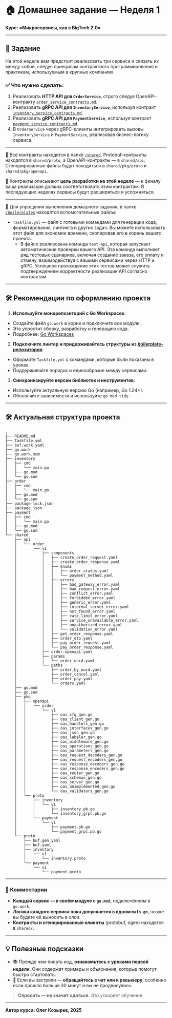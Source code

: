 # 🏠 Домашнее задание — Неделя 1
**Курс: «Микросервисы, как в BigTech 2.0»**

---

## 📌 Задание

На этой неделе вам предстоит реализовать три сервиса и связать их между собой, следуя принципам контрактного программирования и практикам, используемым в крупных компаниях.

### ✅ Что нужно сделать:

1. Реализовать **HTTP API для `OrderService`**, строго следуя OpenAPI-контракту [`order_service_contracts.md`](contracts/order_service_contracts.md).
2. Реализовать **gRPC API для `InventoryService`**, используя контракт [`inventory_service_contracts.md`](contracts/inventory_service_contracts.md).
3. Реализовать **gRPC API для `PaymentService`**, используя контракт [`payment_service_contracts.md`](contracts/payment_service_contracts.md).
4. В `OrderService` через gRPC-клиенты интегрировать вызовы `InventoryService` и `PaymentService`, реализовав бизнес-логику сервиса.

---

📁 Все контракты находятся в папке [`/shared`](shared). Protobuf-контракты находятся в `shared/proto`, а OpenAPI-контракты — в `shared/api`. Сгенерированные файлы будут находиться в `shared/pkg/proto` и `shared/pkg/openapi`.

📌 Контракты описывают **цель разработки на этой неделе** — к финалу ваша реализация должна соответствовать этим контрактам. В последующих неделях сервисы будут расширяться и усложняться.

---

📂 Для упрощения выполнения домашнего задания, в папке [`/boilerplates`](boilerplates) находятся вспомогательные файлы:
- `Taskfile.yml` — файл с готовыми командами для генерации кода, форматирования, линтинга и других задач. Вы можете использовать этот файл для экономии времени, скопировав его в корень вашего проекта.
  - В файле реализована команда `test-api`, которая запускает автоматические проверки вашего API. Эта команда выполняет ряд тестовых сценариев, включая создание заказа, его оплату и отмену, взаимодействуя с вашими сервисами через HTTP и gRPC. Успешное прохождение этих тестов может служить подтверждением корректности реализации API согласно контрактам.

---

## 🛠 Рекомендации по оформлению проекта

1. **Используйте монорепозиторий с Go Workspaces**:
  - Создайте файл `go.work` в корне и подключите все модули.
  - Это упростит сборку, разработку и генерацию кода.
  - Подробнее: [Go Workspaces](https://go.dev/doc/tutorial/workspaces)

2. **Подключите линтер и придерживайтесь структуры из [boilerplate-репозитория](https://github.com/olezhek28/microservices_course_boilerplate)**:
  - Оформите `Taskfile.yml` с командами, которые были показаны в уроках.
  - Поддерживайте порядок и единообразие между сервисами.

3. **Синхронизируйте версии библиотек и инструментов**:
  - Используйте актуальную версию Go (например, Go 1.24+).
  - Обновляйте зависимости и используйте `go mod tidy`.

---

## 🛠 Актуальная структура проекта

```
.
├── README.md
├── Taskfile.yml
├── buf.work.yaml
├── go.work
├── go.work.sum
├── inventory
│   ├── cmd
│   │   └── main.go
│   ├── go.mod
│   └── go.sum
├── order
│   ├── cmd
│   │   └── main.go
│   ├── go.mod
│   └── go.sum
├── package-lock.json
├── package.json
├── payment
│   ├── cmd
│   │   └── main.go
│   ├── go.mod
│   └── go.sum
└── shared
    ├── api
    │   └── order
    │       └── v1
    │           ├── components
    │           │   ├── create_order_request.yaml
    │           │   ├── create_order_response.yaml
    │           │   ├── enums
    │           │   │   ├── order_status.yaml
    │           │   │   └── payment_method.yaml
    │           │   ├── errors
    │           │   │   ├── bad_gateway_error.yaml
    │           │   │   ├── bad_request_error.yaml
    │           │   │   ├── conflict_error.yaml
    │           │   │   ├── forbidden_error.yaml
    │           │   │   ├── generic_error.yaml
    │           │   │   ├── internal_server_error.yaml
    │           │   │   ├── not_found_error.yaml
    │           │   │   ├── rate_limit_error.yaml
    │           │   │   ├── service_unavailable_error.yaml
    │           │   │   ├── unauthorized_error.yaml
    │           │   │   └── validation_error.yaml
    │           │   ├── get_order_response.yaml
    │           │   ├── order_dto.yaml
    │           │   ├── pay_order_request.yaml
    │           │   └── pay_order_response.yaml
    │           ├── order.openapi.yaml
    │           ├── params
    │           │   └── order_uuid.yaml
    │           └── paths
    │               ├── order_by_uuid.yaml
    │               ├── order_cancel.yaml
    │               ├── order_pay.yaml
    │               └── orders.yaml
    ├── go.mod
    ├── go.sum
    ├── pkg
    │   ├── openapi
    │   │   └── order
    │   │       └── v1
    │   │           ├── oas_cfg_gen.go
    │   │           ├── oas_client_gen.go
    │   │           ├── oas_handlers_gen.go
    │   │           ├── oas_interfaces_gen.go
    │   │           ├── oas_json_gen.go
    │   │           ├── oas_labeler_gen.go
    │   │           ├── oas_middleware_gen.go
    │   │           ├── oas_operations_gen.go
    │   │           ├── oas_parameters_gen.go
    │   │           ├── oas_request_decoders_gen.go
    │   │           ├── oas_request_encoders_gen.go
    │   │           ├── oas_response_decoders_gen.go
    │   │           ├── oas_response_encoders_gen.go
    │   │           ├── oas_router_gen.go
    │   │           ├── oas_schemas_gen.go
    │   │           ├── oas_server_gen.go
    │   │           ├── oas_unimplemented_gen.go
    │   │           └── oas_validators_gen.go
    │   └── proto
    │       ├── inventory
    │       │   └── v1
    │       │       ├── inventory.pb.go
    │       │       └── inventory_grpc.pb.go
    │       └── payment
    │           └── v1
    │               ├── payment.pb.go
    │               └── payment_grpc.pb.go
    └── proto
        ├── buf.gen.yaml
        ├── buf.yaml
        ├── inventory
        │   └── v1
        │       └── inventory.proto
        └── payment
            └── v1
                └── payment.proto
```

---

### 🔧 Комментарии

- **Каждый сервис — в своём модуле с `go.mod`**, подключённом в `go.work`.
- **Логика каждого сервиса пока допускается в одном `main.go`**, позже вы будете её выносить в слои.
- **Контракты и сгенерированные клиенты** (protobuf, ogen) находятся в `shared/`.

---

## 💡 Полезные подсказки

- 📚 Прежде чем писать код, **ознакомьтесь с уроками первой недели**. Они содержат примеры и объяснения, которые помогут быстро стартовать.
- 🧠 Если вы застряли — **обращайтесь в чат или к ревьюеру**, особенно если прошло больше 30 минут и вы не продвинулись.
> **Спросить — не значит сдаться.** Это ускоряет обучение.

---

**Автор курса: Олег Козырев, 2025**
